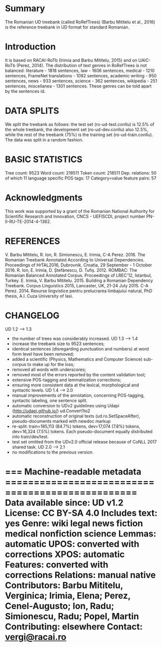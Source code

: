 # Summary

The Romanian UD treebank (called RoRefTrees) (Barbu Mititelu et al., 2016) is the reference treebank in UD format for standard Romanian.

# Introduction

It is based on RACAI-RoTb (Irimia and Barbu Mititelu, 2015) and on UAIC-RoTb (Perez, 2014). The distribution of text genres in RoRefTrees is not balanced: literature - 1818 sentences, law - 1606 sentences, medical - 1210 sentences, FrameNet translations - 1092 sentences, academic writing - 950 sentences, news - 933 sentences, science - 362 sentences, wikipedia - 251 sentences, miscellanea - 1301 sentences. These genres can be told apart by the sentences id.

# DATA SPLITS

We split the treebank as follows: the test set (ro-ud-test.conllu) is 12.5% of the whole treebank, the development set (ro-ud-dev.conllu) also 12.5%, while the rest of the treebank (75%) is the training set (ro-ud-train.conllu). The data was split in a random fashion.

# BASIC STATISTICS

Tree count:  9523
Word count:  218511
Token count: 218511
Dep. relations: 50 of which 11 language specific
POS tags: 17
Category=value feature pairs: 57

# Acknowledgments

This work was supported by a grant of the Romanian National Authority for Scientific Research and Innovation, CNCS - UEFISCDI, project number PN-II-RU-TE-2014-4-1362.

# REFERENCES

V. Barbu Mititelu, R. Ion, R. Simionescu, E. Irimia, C-A Perez. 2016. The Romanian Treebank Annotated According to Universal Dependencies. Proceedings of HrTAL2016, Dubrovnik, Croatia, 29 September - 1 October 2016.
R. Ion, E. Irimia, D. Ștefănescu, D. Tufiș. 2012. ROMBAC: The Romanian Balanced Annotated Corpus. Proceedings of LREC'12, Istanbul, Turkey.
E. Irimia, V. Barbu Mititelu. 2015. Building a Romanian Dependency Treebank. Corpus Linguistics 2015, Lancaster, UK, 21-24 July 2015.
C-A Perez. 2014. Resurse lingvistice pentru prelucrarea limbajului natural, PhD thesis, A.I. Cuza University of Iasi.


# CHANGELOG

UD 1.2 --> 1.3
- the number of trees was considerably increased.
UD 1.3 --> 1.4
- increase the treebank size to 9523 sentences;
- identical sentences (disregarding punctuation and numbers) at word form level have been removed;
- added a scientific (Physics, Mathematics and Computer Science) sub-corpus to make up for the loss;
- removed all words with underscores;
- removed most of the errors reported by the content validation tool;
- extensive POS-tagging and lemmatization corrections;
- ensuring more consistent data at the lexical, morphological and syntactic levels.
UD 1.4 --> 2.0
- manual improvements of the annotation, concerning POS-tagging, syntactic labeling, one sentence split.
- automatic conversion to UDv2 guidelines using Udapi (http://udapi.github.io/) ud.Convert1to2
- automatic reconstruction of original texts (ud.ro.SetSpaceAfter), pseudo-documents marked with newdoc markup
- re-split: train=185,113 (84.7%) tokens, dev=17,074 (7.8%) tokens, dev=16,324 (7.5%) tokens. Each pseudo-document equally distributed into train/dev/test.
- test set omitted from the UDv2.0 official release because of CoNLL 2017 shared task.
UD 2.0 --> 2.1
- no modifications to the previous version.



=== Machine-readable metadata =================================================
Data available since: UD v1.2
License: CC BY-SA 4.0
Includes text: yes
Genre: wiki legal news fiction medical nonfiction science
Lemmas: automatic
UPOS: converted with corrections
XPOS: automatic
Features: converted with corrections
Relations: manual native
Contributors: Barbu Mititelu, Verginica; Irimia, Elena; Perez, Cenel-Augusto; Ion, Radu; Simionescu, Radu; Popel, Martin
Contributing: elsewhere
Contact: vergi@racai.ro
===============================================================================
